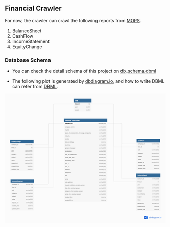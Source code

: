 ## Financial Crawler

For now, the crawler can crawl the following reports from [MOPS](https://emops.twse.com.tw/server-java/t58query).

 1. BalanceSheet
 2. CashFlow
 3. IncomeStatement
 4. EquityChange
   
   
### Database Schema
 - You can check the detail schema of this project on [db_schema.dbml](./db_schema.dbml)
  
 - The following plot is generated by [dbdiagram.io](https://dbdiagram.io/home), and how to write DBML can refer from [DBML](https://www.dbml.org/home/#benefits).

![schema](./images/db_schema.png)